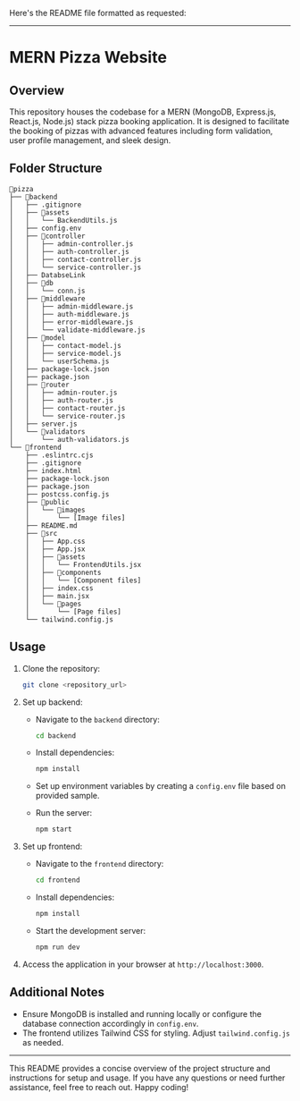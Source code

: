 Here's the README file formatted as requested:

---

# MERN Pizza Website

## Overview

This repository houses the codebase for a MERN (MongoDB, Express.js, React.js, Node.js) stack pizza booking application. It is designed to facilitate the booking of pizzas with advanced features including form validation, user profile management, and sleek design.

## Folder Structure

```
📁pizza
├── 📁backend
│   ├── .gitignore
│   ├── 📁assets
│   │   └── BackendUtils.js
│   ├── config.env
│   ├── 📁controller
│   │   ├── admin-controller.js
│   │   ├── auth-controller.js
│   │   ├── contact-controller.js
│   │   └── service-controller.js
│   ├── DatabseLink
│   ├── 📁db
│   │   └── conn.js
│   ├── 📁middleware
│   │   ├── admin-middleware.js
│   │   ├── auth-middleware.js
│   │   ├── error-middleware.js
│   │   └── validate-middleware.js
│   ├── 📁model
│   │   ├── contact-model.js
│   │   ├── service-model.js
│   │   └── userSchema.js
│   ├── package-lock.json
│   ├── package.json
│   ├── 📁router
│   │   ├── admin-router.js
│   │   ├── auth-router.js
│   │   ├── contact-router.js
│   │   └── service-router.js
│   ├── server.js
│   └── 📁validators
│       └── auth-validators.js
└── 📁frontend
    ├── .eslintrc.cjs
    ├── .gitignore
    ├── index.html
    ├── package-lock.json
    ├── package.json
    ├── postcss.config.js
    ├── 📁public
    │   └── 📁images
    │       └── [Image files]
    ├── README.md
    ├── 📁src
    │   ├── App.css
    │   ├── App.jsx
    │   ├── 📁assets
    │   │   └── FrontendUtils.jsx
    │   ├── 📁components
    │   │   └── [Component files]
    │   ├── index.css
    │   ├── main.jsx
    │   └── 📁pages
    │       └── [Page files]
    └── tailwind.config.js
```

## Usage

1. Clone the repository:

   ```bash
   git clone <repository_url>
   ```

2. Set up backend:
   - Navigate to the `backend` directory:

     ```bash
     cd backend
     ```

   - Install dependencies:

     ```bash
     npm install
     ```

   - Set up environment variables by creating a `config.env` file based on provided sample.

   - Run the server:

     ```bash
     npm start
     ```

3. Set up frontend:
   - Navigate to the `frontend` directory:

     ```bash
     cd frontend
     ```

   - Install dependencies:

     ```bash
     npm install
     ```

   - Start the development server:

     ```bash
     npm run dev
     ```

4. Access the application in your browser at `http://localhost:3000`.

## Additional Notes

- Ensure MongoDB is installed and running locally or configure the database connection accordingly in `config.env`.
- The frontend utilizes Tailwind CSS for styling. Adjust `tailwind.config.js` as needed.

---

This README provides a concise overview of the project structure and instructions for setup and usage. If you have any questions or need further assistance, feel free to reach out. Happy coding!